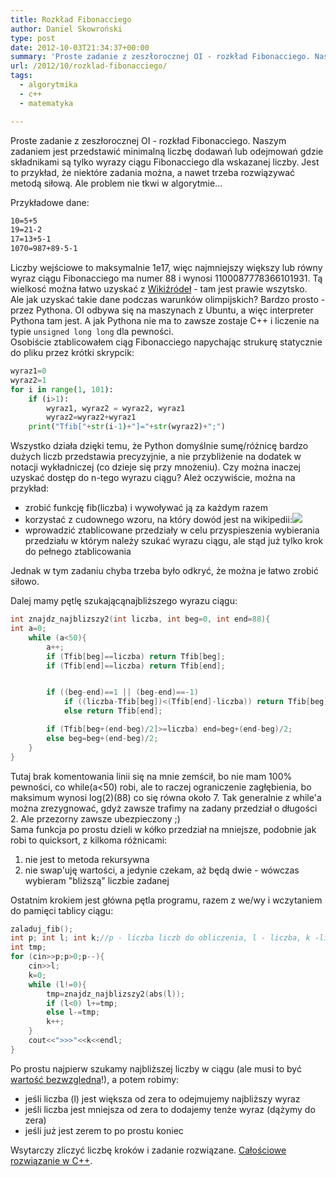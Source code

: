 ```yaml
---
title: Rozkład Fibonacciego
author: Daniel Skowroński
type: post
date: 2012-10-03T21:34:37+00:00
summary: 'Proste zadanie z zeszłorocznej OI - rozkład Fibonacciego. Naszym zadaniem jest przedstawić minimalną liczbę dodawań lub odejmowań gdzie składnikami są tylko wyrazy ciągu Fibonacciego dla wskazanej liczby. Jest to przykład, że niektóre zadania można, a nawet trzeba rozwiązywać metodą siłową. Ale problem nie tkwi w algorytmie...'
url: /2012/10/rozklad-fibonacciego/
tags:
  - algorytmika
  - c++
  - matematyka

---
```

Proste zadanie z zeszłorocznej OI - rozkład Fibonacciego. Naszym zadaniem jest przedstawić minimalną liczbę dodawań lub odejmowań gdzie składnikami są tylko wyrazy ciągu Fibonacciego dla wskazanej liczby. Jest to przykład, że niektóre zadania można, a nawet trzeba rozwiązywać metodą siłową. Ale problem nie tkwi w algorytmie...

Przykładowe dane:

```bash
10=5+5
19=21-2
17=13+5-1
1070=987+89-5-1
```

Liczby wejściowe to maksymalnie 1e17, więc najmniejszy większy lub równy wyraz ciągu Fibonacciego ma numer 88 i wynosi 1100087778366101931. Tą wielkosć można łatwo uzyskać z [Wikiźródeł][1] - tam jest prawie wszytsko.  
Ale jak uzyskać takie dane podczas warunków olimpijskich? Bardzo prosto - przez Pythona. OI odbywa się na maszynach z Ubuntu, a więc interpreter Pythona tam jest. A jak Pythona nie ma to zawsze zostaje C++ i liczenie na typie `unsigned long long` dla pewności.  
Osobiście ztablicowałem ciąg Fibonacciego napychając strukurę statycznie do pliku przez krótki skrypcik:

```python
wyraz1=0
wyraz2=1
for i in range(1, 101):
    if (i>1):
        wyraz1, wyraz2 = wyraz2, wyraz1
        wyraz2=wyraz2+wyraz1
    print("Tfib["+str(i-1)+"]="+str(wyraz2)+";")
```

Wszystko działa dzięki temu, że Python domyślnie sumę/różnicę bardzo dużych liczb przedstawia precyzyjnie, a nie przybliżenie na dodatek w notacji wykładniczej (co dzieje się przy mnożeniu). Czy można inaczej uzyskać dostęp do n-tego wyrazu ciągu? Ależ oczywiście, można na przykład:

  * zrobić funkcję fib(liczba) i wywoływać ją za każdym razem
  * korzystać z cudownego wzoru, na który dowód jest na wikipedii:![](http://upload.wikimedia.org/math/5/7/e/57eaa418ea8df41ac1473eb5430ca6c9.png) 
  * wprowadzić ztablicowane przedziały w celu przyspieszenia wybierania przedziału w którym należy szukać wyrazu ciągu, ale stąd już tylko krok do pełnego ztablicowania

Jednak w tym zadaniu chyba trzeba było odkryć, że można je łatwo zrobić siłowo.

Dalej mamy pętlę szukającąnajbliższego wyrazu ciągu:

```c++
int znajdz_najblizszy2(int liczba, int beg=0, int end=88){
int a=0;
	while (a<50){
		a++;
		if (Tfib[beg]==liczba) return Tfib[beg];
		if (Tfib[end]==liczba) return Tfib[end];


		if ((beg-end)==1 || (beg-end)==-1)
			if ((liczba-Tfib[beg])<(Tfib[end]-liczba)) return Tfib[beg];
			else return Tfib[end];	

		if (Tfib[beg+(end-beg)/2]>=liczba) end=beg+(end-beg)/2;
		else beg=beg+(end-beg)/2;
	}
}
```

Tutaj brak komentowania linii się na mnie zemścił, bo nie mam 100% pewności, co while(a<50) robi, ale to raczej ograniczenie zagłębienia, bo maksimum wynosi log(2)(88) co się równa około 7. Tak generalnie z while'a można zrezygnować, gdyż zawsze trafimy na zadany przedział o długości 2. Ale przezorny zawsze ubezpieczony ;)  
Sama funkcja po prostu dzieli w kółko przedział na mniejsze, podobnie jak robi to quicksort, z kilkoma różnicami:

  1. nie jest to metoda rekursywna
  2. nie swap'uję wartości, a jedynie czekam, aż będą dwie - wówczas wybieram "bliższą" liczbie zadanej

Ostatnim krokiem jest główna pętla programu, razem z we/wy i wczytaniem do pamięci tablicy ciągu:

```c++
zaladuj_fib();
int p; int l; int k;//p - liczba liczb do obliczenia, l - liczba, k -liczba kroków
int tmp;
for (cin>>p;p>0;p--){
	cin>>l;
	k=0;
	while (l!=0){
		tmp=znajdz_najblizszy2(abs(l));
		if (l<0) l+=tmp;
		else l-=tmp;
		k++;
	}
	cout<<">>>"<<k<<endl;
}
```

Po prostu najpierw szukamy najbliższej liczby w ciągu (ale musi to być <u>wartość bezwzgledna</u>!), a potem robimy:

  * jeśli liczba (l) jest większa od zera to odejmujemy najbliższy wyraz
  * jeśli liczba jest mniejsza od zera to dodajemy tenże wyraz (dążymy do zera)
  * jeśli już jest zerem to po prostu koniec

Wsytarczy zliczyć liczbę kroków i zadanie rozwiązane. [Całościowe rozwiązanie w C++][2].

 [1]: http://pl.wikisource.org/wiki/Ci%C4%85g_Fibonacciego
 [2]: /wp-content/uploads/2012/10/rozklad_fibonacciego.txt